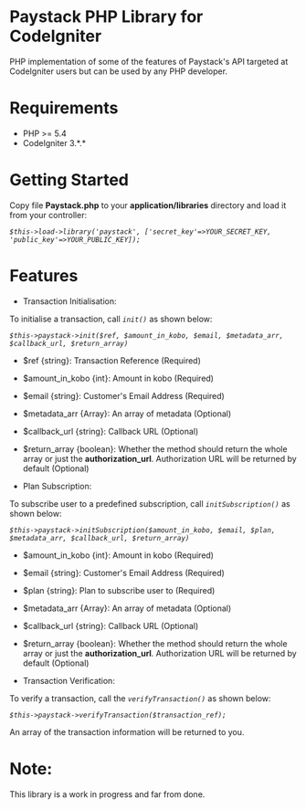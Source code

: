 # Paystack PHP Library for CodeIgniter
PHP implementation of some of the features of Paystack's API targeted at CodeIgniter users but can be used by any PHP developer.


# Requirements
- PHP >= 5.4
- CodeIgniter 3.\*.\*


# Getting Started
Copy file **Paystack.php** to your **application/libraries** directory and load it from your controller:

_`$this->load->library('paystack', ['secret_key'=>YOUR_SECRET_KEY, 'public_key'=>YOUR_PUBLIC_KEY]);`_

# Features
- Transaction Initialisation:

 To initialise a transaction, call _`init()`_ as shown below:
 
 _`$this->paystack->init($ref, $amount_in_kobo, $email, $metadata_arr, $callback_url, $return_array)`_
  - $ref {string}: Transaction Reference (Required)
  - $amount_in_kobo {int}: Amount in kobo (Required)
  - $email {string}: Customer's Email Address (Required)
  - $metadata_arr {Array}: An array of metadata (Optional)
  - $callback_url {string}: Callback URL (Optional)
  - $return_array {boolean}: Whether the method should return the whole array or just the **authorization_url**. Authorization URL will be returned by default (Optional)
  


- Plan Subscription:

 To subscribe user to a predefined subscription, call _`initSubscription()`_ as shown below:
 
 _`$this->paystack->initSubscription($amount_in_kobo, $email, $plan, $metadata_arr, $callback_url, $return_array)`_
  - $amount_in_kobo {int}: Amount in kobo (Required)
  - $email {string}: Customer's Email Address (Required)
  - $plan {string}: Plan to subscribe user to (Required)
  - $metadata_arr {Array}: An array of metadata (Optional)
  - $callback_url {string}: Callback URL (Optional)
  - $return_array {boolean}: Whether the method should return the whole array or just the **authorization_url**. Authorization URL will be returned by default (Optional)


- Transaction Verification:

 To verify a transaction, call the _`verifyTransaction()`_ as shown below:
 
 _`$this->paystack->verifyTransaction($transaction_ref);`_

 An array of the transaction information will be returned to you.
 
 
# Note:
This library is a work in progress and far from done.
